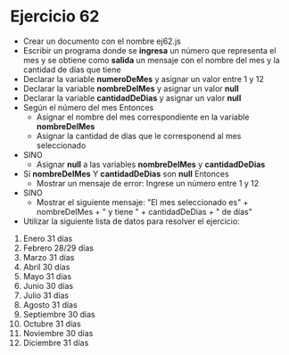 # Ejercicio 62

* Crear un documento con el nombre ej62.js
* Escribir un programa donde se **ingresa** un número que representa el mes y se obtiene como **salida** un mensaje con el nombre del mes y la cantidad de días que tiene
* Declarar la variable **numeroDeMes** y asignar un valor entre 1 y 12
* Declarar la variable **nombreDelMes** y asignar un valor **null**
* Declarar la variable **cantidadDeDias** y asignar un valor **null**
* Según el número del mes Entonces
  * Asignar el nombre del mes correspondiente en la variable **nombreDelMes**
  * Asignar la cantidad de días que le corresponend al mes seleccionado
* SINO
  * Asignar **null** a las variables **nombreDelMes** y **cantidadDeDias**
* Si **nombreDelMes** Y **cantidadDeDias** son **null** Entonces
  * Mostrar un mensaje de error: Ingrese un número entre 1 y 12
* SINO
  * Mostrar el siguiente mensaje: "El mes seleccionado es" + nombreDelMes + " y tiene " + cantidadDeDias + " de días"
* Utilizar la siguiente lista de datos para resolver el ejercicio:
1. Enero	31 días
2. Febrero	28/29 días
3. Marzo	31 días
4. Abril	30 días
5. Mayo	31 días
6. Junio	30 días
7. Julio	31 días
8. Agosto	31 días
9. Septiembre	30 días
10. Octubre	31 días
11. Noviembre	30 días
12. Diciembre	31 días